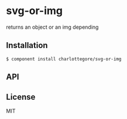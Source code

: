 
# svg-or-img

  returns an object or an img depending

## Installation

    $ component install charlottegore/svg-or-img

## API

   

## License

  MIT

